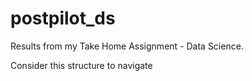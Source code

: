 # postpilot_ds
Results from my Take Home Assignment - Data Science.

Consider this structure to navigate 

